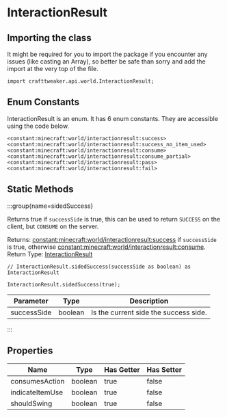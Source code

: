 # InteractionResult

## Importing the class

It might be required for you to import the package if you encounter any issues (like casting an Array), so better be safe than sorry and add the import at the very top of the file.
```zenscript
import crafttweaker.api.world.InteractionResult;
```


## Enum Constants

InteractionResult is an enum. It has 6 enum constants. They are accessible using the code below.

```zenscript
<constant:minecraft:world/interactionresult:success>
<constant:minecraft:world/interactionresult:success_no_item_used>
<constant:minecraft:world/interactionresult:consume>
<constant:minecraft:world/interactionresult:consume_partial>
<constant:minecraft:world/interactionresult:pass>
<constant:minecraft:world/interactionresult:fail>
```
## Static Methods

:::group{name=sidedSuccess}

Returns true if `successSide` is true, this can be used to return `SUCCESS` on the client, but `CONSUME` on the server.

Returns: <constant:minecraft:world/interactionresult:success> if `successSide` is true, otherwise <constant:minecraft:world/interactionresult:consume>.  
Return Type: [InteractionResult](/vanilla/api/world/InteractionResult)

```zenscript
// InteractionResult.sidedSuccess(successSide as boolean) as InteractionResult

InteractionResult.sidedSuccess(true);
```

|  Parameter  |  Type   |              Description              |
|-------------|---------|---------------------------------------|
| successSide | boolean | Is the current side the success side. |


:::

## Properties

|      Name       |  Type   | Has Getter | Has Setter |
|-----------------|---------|------------|------------|
| consumesAction  | boolean | true       | false      |
| indicateItemUse | boolean | true       | false      |
| shouldSwing     | boolean | true       | false      |

